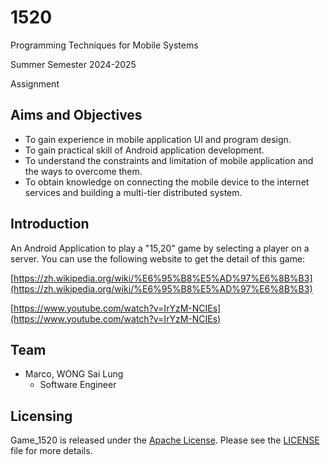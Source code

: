 # 1520
Programming Techniques for Mobile Systems

Summer Semester 2024-2025

Assignment

## Aims and Objectives
- To gain experience in mobile application UI and program design.
- To gain practical skill of Android application development.
- To understand the constraints and limitation of mobile application and the ways to overcome them.
- To obtain knowledge on connecting the mobile device to the internet services and building a multi-tier distributed system.

## Introduction
An Android Application to play a "15,20" game by selecting a player on a server. You can use the following website to get the detail of this game:

[https://zh.wikipedia.org/wiki/%E6%95%B8%E5%AD%97%E6%8B%B3](https://zh.wikipedia.org/wiki/%E6%95%B8%E5%AD%97%E6%8B%B3)

[https://www.youtube.com/watch?v=IrYzM-NCIEs](https://www.youtube.com/watch?v=IrYzM-NCIEs)

## Team
- Marco, WONG Sai Lung
  - Software Engineer
 
## Licensing
Game_1520 is released under the [Apache License](http://www.apache.org/licenses/). Please see the [LICENSE](LICENSE.txt) file for more details.
